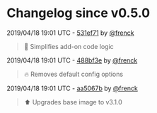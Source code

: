 # Changelog since v0.5.0

2019/04/18 19:01 UTC - [531ef71](https://github.com/hassio-addons/addon-spotify-connect/commit/531ef71106d19db16eba9a43e2b828132a07a6cd) by [@frenck](https://github.com/frenck)
> :hammer: Simplifies add-on code logic 

2019/04/18 19:01 UTC - [488bf3e](https://github.com/hassio-addons/addon-spotify-connect/commit/488bf3eb068be88e6ed311466ebc96cccea653f7) by [@frenck](https://github.com/frenck)
> :fire: Removes default config options 

2019/04/18 19:01 UTC - [aa5067b](https://github.com/hassio-addons/addon-spotify-connect/commit/aa5067b900ebf9b41aafd6c642edb227de64d31e) by [@frenck](https://github.com/frenck)
> :arrow_up: Upgrades base image to v3.1.0 

